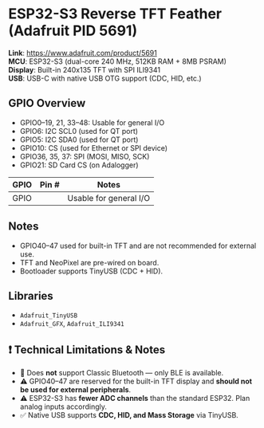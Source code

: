 # ESP32-S3 Reverse TFT Feather (Adafruit PID 5691)

**Link**: https://www.adafruit.com/product/5691  
**MCU**: ESP32-S3 (dual-core 240 MHz, 512KB RAM + 8MB PSRAM)  
**Display**: Built-in 240x135 TFT with SPI ILI9341  
**USB**: USB-C with native USB OTG support (CDC, HID, etc.)

## GPIO Overview

- GPIO0–19, 21, 33–48: Usable for general I/O
- GPIO6: I2C SCL0 (used for QT port)
- GPIO5: I2C SDA0 (used for QT port)
- GPIO10: CS (used for Ethernet or SPI device)
- GPIO36, 35, 37: SPI (MOSI, MISO, SCK)
- GPIO21: SD Card CS (on Adalogger)

| GPIO | Pin # | Notes |
|---|---|---|
| GPIO | | Usable for general I/O|

## Notes

- GPIO40–47 used for built-in TFT and are not recommended for external use.
- TFT and NeoPixel are pre-wired on board.
- Bootloader supports TinyUSB (CDC + HID).

## Libraries

- `Adafruit_TinyUSB`
- `Adafruit_GFX`, `Adafruit_ILI9341`

## ❗ Technical Limitations & Notes

- 🚫 Does **not** support Classic Bluetooth — only BLE is available.
- ⚠️ GPIO40–47 are reserved for the built-in TFT display and **should not be used for external peripherals**.
- ⚠️ ESP32-S3 has **fewer ADC channels** than the standard ESP32. Plan analog inputs accordingly.
- ✅ Native USB supports **CDC, HID, and Mass Storage** via TinyUSB.
